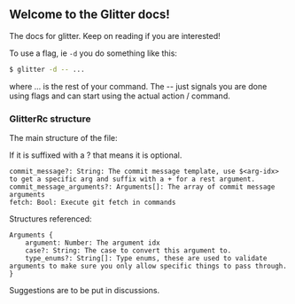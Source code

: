 ## Welcome to the Glitter docs!

The docs for glitter. Keep on reading if you are interested!

To use a flag, ie `-d`  you do something like this:
```sh
$ glitter -d -- ...
```
where ... is the rest of your command. The -- just signals you are done using flags and can start using the actual action / command.

### GlitterRc structure

The main structure of the file:

If it is suffixed with a ? that means it is optional.

```
commit_message?: String: The commit message template, use $<arg-idx> to get a specific arg and suffix with a + for a rest argument. 
commit_message_arguments?: Arguments[]: The array of commit message arguments
fetch: Bool: Execute git fetch in commands
```

Structures referenced:

```
Arguments {
    argument: Number: The argument idx
    case?: String: The case to convert this argument to.
    type_enums?: String[]: Type enums, these are used to validate arguments to make sure you only allow specific things to pass through.
}

```

Suggestions are to be put in discussions.